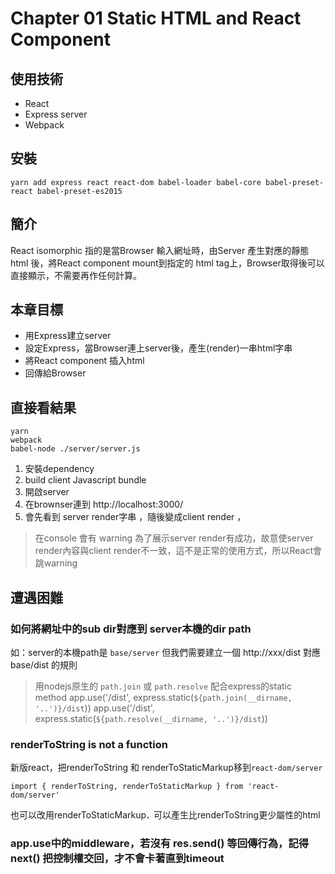 # Chapter 01 Static HTML and React Component

## 使用技術
- React
- Express server
- Webpack

## 安裝

```
yarn add express react react-dom babel-loader babel-core babel-preset-react babel-preset-es2015
```

## 簡介
React isomorphic 指的是當Browser 輸入網址時，由Server 產生對應的靜態 html 後，將React component mount到指定的 html tag上，Browser取得後可以直接顯示，不需要再作任何計算。

## 本章目標
- 用Express建立server
- 設定Express，當Browser連上server後，產生(render)一串html字串
- 將React component 插入html
- 回傳給Browser


## 直接看結果

```
yarn
webpack
babel-node ./server/server.js
```

1. 安裝dependency
2. build client Javascript bundle
3. 開啟server
4. 在brownser連到 http://localhost:3000/
5. 會先看到 server render字串 ，隨後變成client render ，

> 在console 會有 warning
> 為了展示server render有成功，故意使server render內容與client render不一致，這不是正常的使用方式，所以React會跳warning

## 遭遇困難

### 如何將網址中的sub dir對應到 server本機的dir path
如：server的本機path是 `base/server`  但我們需要建立一個 http://xxx/dist 對應 base/dist 的規則

> 用nodejs原生的 `path.join` 或 `path.resolve`
> 配合express的static method
> app.use('/dist', express.static(`${path.join(__dirname, '..')}/dist`))
> app.use('/dist', express.static(`${path.resolve(__dirname, '..')}/dist`))


### renderToString is not a function
新版react，把renderToString 和 renderToStaticMarkup移到`react-dom/server`

```
import { renderToString, renderToStaticMarkup } from 'react-dom/server'
```

也可以改用renderToStaticMarkup`，`可以產生比renderToString更少屬性的html

###  app.use中的middleware，若沒有 res.send() 等回傳行為，記得next() 把控制權交回，才不會卡著直到timeout


